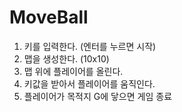 # MoveBall

1. 키를 입력한다. (엔터를 누르면 시작) 
2. 맵을 생성한다. (10x10) 
3. 맵 위에 플레이어를 올린다. 
4. 키값을 받아서 플레이어를 움직인다. 
5. 플레이어가 목적지 G에 닿으면 게임 종료
